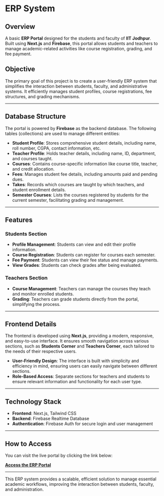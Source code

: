 # ERP System

## Overview
A basic **ERP Portal** designed for the students and faculty of **IIT Jodhpur**. Built using **Next.js** and **Firebase**, this portal allows students and teachers to manage academic-related activities like course registration, grading, and fee payment.

## Objective
The primary goal of this project is to create a user-friendly ERP system that simplifies the interaction between students, faculty, and administrative systems. It efficiently manages student profiles, course registrations, fee structures, and grading mechanisms.

---

## Database Structure
The portal is powered by **Firebase** as the backend database. The following tables (collections) are used to manage different entities:

- **Student Profile**: Stores comprehensive student details, including name, roll number, CGPA, contact information, etc.
- **Teacher Profile**: Holds teacher details, including name, ID, department, and courses taught.
- **Courses**: Contains course-specific information like course title, teacher, and credit allocation.
- **Fees**: Manages student fee details, including amounts paid and pending dues.
- **Takes**: Records which courses are taught by which teachers, and student enrollment details.
- **Semester Courses**: Lists the courses registered by students for the current semester, facilitating grading and management.

---

## Features
### Students Section
- **Profile Management**: Students can view and edit their profile information.
- **Course Registration**: Students can register for courses each semester.
- **Fee Payment**: Students can view their fee status and manage payments.
- **View Grades**: Students can check grades after being evaluated.

### Teachers Section
- **Course Management**: Teachers can manage the courses they teach and monitor enrolled students.
- **Grading**: Teachers can grade students directly from the portal, simplifying the process.

---

## Frontend Details
The frontend is developed using **Next.js**, providing a modern, responsive, and easy-to-use interface. It ensures smooth navigation across various sections, such as **Students Corner** and **Teachers Corner**, each tailored to the needs of their respective users.

- **User-Friendly Design**: The interface is built with simplicity and efficiency in mind, ensuring users can easily navigate between different sections.
- **Role-Based Access**: Separate sections for teachers and students to ensure relevant information and functionality for each user type.

---

## Technology Stack
- **Frontend**: Next.js, Tailwind CSS
- **Backend**: Firebase Realtime Database
- **Authentication**: Firebase Auth for secure login and user management

---

## How to Access
You can visit the live portal by clicking the link below:

**[Access the ERP Portal](https://erp-system-seven-chi.vercel.app/)**

---

This ERP system provides a scalable, efficient solution to manage essential academic workflows, improving the interaction between students, faculty, and administration.
